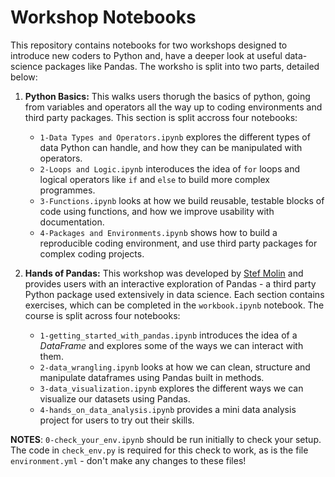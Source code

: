 # Workshop Notebooks

This repository contains notebooks for two workshops designed to introduce new coders to Python and, have a deeper look at useful data-science packages like Pandas. The worksho is split into two parts, detailed below:

1. **Python Basics:** This walks users thorugh the basics of python, going from variables and operators all the way up to coding environments and third party packages. This section is split accross four notebooks:
    * `1-Data Types and Operators.ipynb` explores the different types of data Python can handle, and how they can be manipulated with operators.
    * `2-Loops and Logic.ipynb` interoduces the idea of `for` loops and logical operators like `if` and `else` to build more complex programmes. 
    * `3-Functions.ipynb` looks at how we build reusable, testable blocks of code using functions, and how we improve usability with documentation. 
    * `4-Packages and Environments.ipynb` shows how to build a reproducible coding environment, and use third party packages for complex coding projects. 


2. **Hands of Pandas:** This workshop was developed by [Stef Molin](https://github.com/stefmolin/pandas-workshop) and provides users with an interactive exploration of Pandas - a third party Python package used extensively in data science. Each section contains exercises, which can be completed in the `workbook.ipynb` notebook. The course is split across four notebooks:
    * `1-getting_started_with_pandas.ipynb` introduces the idea of a *DataFrame* and explores some of the ways we can interact with them. 
    * `2-data_wrangling.ipynb` looks at how we can clean, structure and manipulate dataframes using Pandas built in methods.
    * `3-data_visualization.ipynb` explores the different ways we can visualize our datasets using Pandas.
    * `4-hands_on_data_analysis.ipynb` provides a mini data analysis project for users to try out their skills. 


**NOTES**:  `0-check_your_env.ipynb` should be run initially to check your setup. The code in `check_env.py` is required for this check to work, as is the file `environment.yml` - don't make any changes to these files!